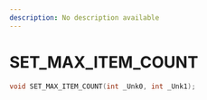```yaml
---
description: No description available 
---
```


# SET_MAX_ITEM_COUNT

```cpp
void SET_MAX_ITEM_COUNT(int _Unk0, int _Unk1);
```